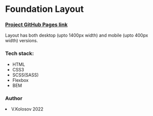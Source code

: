   <html>
    <h1>Foundation Layout</h2>
    <h3><a href="https://ichmen.github.io/Project-1/" target="_blank">Project GitHub Pages link </a></h3>
   <p> Layout has both desktop (upto 1400px width) and mobile (upto 400px width) versions.</p> 
<h3>Tech stack:</h3>
    <ul>
      <li>HTML</li>
      <li>CSS3</li>
      <li>SCSS(SASS)</li>
      <li>Flexbox</li>
      <li>BEM</li>
    </ul>
    <h3>Author</h3>
     <li> V.Kolosov 2022 </li>
  </html>

